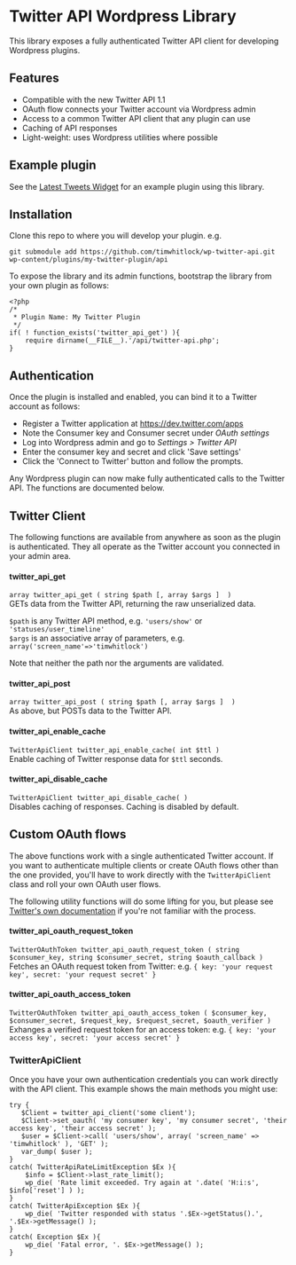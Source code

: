 # Twitter API Wordpress Library

This library exposes a fully authenticated Twitter API client for developing Wordpress plugins.

## Features

* Compatible with the new Twitter API 1.1
* OAuth flow connects your Twitter account via Wordpress admin
* Access to a common Twitter API client that any plugin can use
* Caching of API responses
* Light-weight: uses Wordpress utilities where possible
 

## Example plugin 

See the [Latest Tweets Widget](http://wordpress.org/extend/plugins/latest-tweets-widget/) for an example plugin using this library.


## Installation

Clone this repo to where you will develop your plugin. e.g. 

    git submodule add https://github.com/timwhitlock/wp-twitter-api.git wp-content/plugins/my-twitter-plugin/api

To expose the library and its admin functions, bootstrap the library from your own plugin as follows:

    <?php
    /*
     * Plugin Name: My Twitter Plugin
     */
    if( ! function_exists('twitter_api_get') ){
        require dirname(__FILE__).'/api/twitter-api.php';
    }

## Authentication

Once the plugin is installed and enabled, you can bind it to a Twitter account as follows:

* Register a Twitter application at https://dev.twitter.com/apps
* Note the Consumer key and Consumer secret under *OAuth settings*
* Log into Wordpress admin and go to *Settings > Twitter API*
* Enter the consumer key and secret and click 'Save settings'
* Click the 'Connect to Twitter' button and follow the prompts.

Any Wordpress plugin can now make fully authenticated calls to the Twitter API. The functions are documented below.


## Twitter Client

The following functions are available from anywhere as soon as the plugin is authenticated.
They all operate as the Twitter account you connected in your admin area.

#### twitter_api_get
`array twitter_api_get ( string $path [, array $args ]  )`  
GETs data from the Twitter API, returning the raw unserialized data.

`$path` is any Twitter API method, e.g. `'users/show'` or `'statuses/user_timeline'`  
`$args` is an associative array of parameters, e.g. `array('screen_name'=>'timwhitlock')`

Note that neither the path nor the arguments are validated.

#### twitter_api_post
`array twitter_api_post ( string $path [, array $args ]  )`  
As above, but POSTs data to the Twitter API.

#### twitter_api_enable_cache
`TwitterApiClient twitter_api_enable_cache( int $ttl )`  
Enable caching of Twitter response data for `$ttl` seconds.

#### twitter_api_disable_cache
`TwitterApiClient twitter_api_disable_cache( )`  
Disables caching of responses. Caching is disabled by default.


## Custom OAuth flows

The above functions work with a single authenticated Twitter account.
If you want to authenticate multiple clients or create OAuth flows other than the one provided, you'll have to work directly with the `TwitterApiClient` class and roll your own OAuth user flows.

The following utility functions will do some lifting for you, but please see [Twitter's own documentation](https://dev.twitter.com/docs/auth/obtaining-access-tokens) if you're not familiar with the process.

#### twitter_api_oauth_request_token
`TwitterOAuthToken twitter_api_oauth_request_token ( string $consumer_key, string $consumer_secret, string $oauth_callback )`  
Fetches an OAuth request token from Twitter: e.g. `{ key: 'your request key', secret: 'your request secret' }`

#### twitter_api_oauth_access_token
`TwitterOAuthToken twitter_api_oauth_access_token ( $consumer_key, $consumer_secret, $request_key, $request_secret, $oauth_verifier )`
Exhanges a verified request token for an access token: e.g. `{ key: 'your access key', secret: 'your access secret' }`

### TwitterApiClient

Once you have your own authentication credentials you can work directly with the API client.
This example shows the main methods you might use:
    
    try {
       $Client = twitter_api_client('some client');
       $Client->set_oauth( 'my consumer key', 'my consumer secret', 'their access key', 'their access secret' );
       $user = $Client->call( 'users/show', array( 'screen_name' => 'timwhitlock' ), 'GET' );
       var_dump( $user );
    }
    catch( TwitterApiRateLimitException $Ex ){
        $info = $Client->last_rate_limit();
        wp_die( 'Rate limit exceeded. Try again at '.date( 'H:i:s', $info['reset'] ) );
    }
    catch( TwitterApiException $Ex ){
        wp_die( 'Twitter responded with status '.$Ex->getStatus().', '.$Ex->getMessage() );
    }
    catch( Exception $Ex ){
        wp_die( 'Fatal error, '. $Ex->getMessage() );
    }

